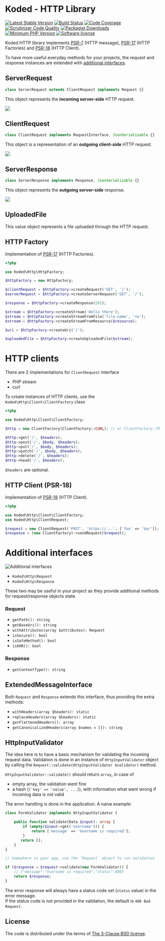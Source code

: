 Koded - HTTP Library
====================

[![Latest Stable Version](https://img.shields.io/packagist/v/koded/http.svg)](https://packagist.org/packages/koded/http)
[![Build Status](https://travis-ci.org/kodedphp/http.svg?branch=master)](https://travis-ci.org/kodedphp/http)
[![Code Coverage](https://scrutinizer-ci.com/g/kodedphp/http/badges/coverage.png?b=master)](https://scrutinizer-ci.com/g/kodedphp/http/?branch=master)
[![Scrutinizer Code Quality](https://scrutinizer-ci.com/g/kodedphp/http/badges/quality-score.png?b=master)](https://scrutinizer-ci.com/g/kodedphp/http/?branch=master)
[![Packagist Downloads](https://img.shields.io/packagist/dt/koded/http.svg)](https://packagist.org/packages/koded/http)
[![Minimum PHP Version](https://img.shields.io/badge/php-%3E%3D%207.2-8892BF.svg)](https://php.net/)
[![Software license](https://img.shields.io/badge/License-BSD%203--Clause-blue.svg)](LICENSE)


Koded HTTP library implements [PSR-7][1] (HTTP message), [PSR-17][2] (HTTP Factories) and [PSR-18][3] (HTTP Client).

To have more useful everyday methods for your projects, the request and response instances
are extended with [additional interfaces](#additional-interfaces).


ServerRequest
-------------

```php
class ServerRequest extends ClientRequest implements Request {}
```

This object represents the **incoming server-side** HTTP request.

![](diagrams/server-request.png)


ClientRequest
-------------

```php
class ClientRequest implements RequestInterface, JsonSerializable {}
```

This object is a representation of an **outgoing client-side** HTTP request.

![](diagrams/client-request.png)


ServerResponse
--------------

```php
class ServerResponse implements Response, JsonSerializable {}
```

This object represents the **outgoing server-side** response.

![](diagrams/server-response.png)


UploadedFile
------------

This value object represents a file uploaded through the HTTP request.


HTTP Factory
------------

Implementation of [PSR-17][2] (HTTP Factories).

```php
<?php

use Koded\Http\HttpFactory;

$httpFactory = new HttpFactory;

$clientRequest = $httpFactory->createRequest('GET', '/');
$serverRequest = $httpFactory->createServerRequest('GET', '/');

$response = $httpFactory->createResponse(201);

$stream = $httpFactory->createStream('Hello there');
$stream = $httpFactory->createStreamFromFile('file.name', '+w');
$stream = $httpFactory->createStreamFromResource($resource);

$uri = $httpFactory->createUri('/');

$uploadedFile = $httpFactory->createUploadedFile($stream);
```

HTTP clients
============

There are 2 implementations for `ClientRequest` interface
- PHP stream
- curl

To create instances of HTTP clients, use the `Koded\Http\Client\ClientFactory` class

```php
<?php

use Koded\Http\Client\ClientFactory;

$http = new ClientFactory(ClientFactory::CURL); // or ClientFactory::PHP

$http->get('/', $headers);
$http->post('/', $body, $headers);
$http->put('/', $body, $headers);
$http->patch('/', $body, $headers);
$http->delete('/', $headers);
$http->head('/', $headers);
```

`$headers` are optional.

HTTP Client (PSR-18)
--------------------

Implementation of [PSR-18][3] (HTTP Client).

```php
<?php

use Koded\Http\Client\ClientFactory;
use Koded\Http\ClientRequest;

$request = new ClientRequest('POST', 'https://...', ['foo' => 'bar']);
$response = (new ClientFactory)->sendRequest($request);
```

Additional interfaces
=====================
![Additional interfaces](./diagrams/interfaces.png)

- `Koded\Http\Request`
- `Koded\Http\Response`

These two may be useful in your project as they provide additional 
methods for request/response objects state.

### Request
- `getPath(): string`
- `getBaseUri(): string`
- `withAttributes(array $attributes): Request`
- `isSecure(): bool`
- `isSafeMethod(): bool`
- `isXHR(): bool`

### Response
- `getContentType(): string`

ExtendedMessageInterface
------------------------

Both `Request` and `Response` extends this interface, thus providing the extra methods:
- `withHeaders(array $headers): static`
- `replaceHeaders(array $headers): static`
- `getFlattenedHeaders(): array`
- `getCanonicalizedHeaders(array $names = []): string`

HttpInputValidator
------------------

The idea here is to have a basic mechanism for validating the incoming request data.
Validation is done in an instance of `HttpInputValidator` object by calling the 
`Request::validate(HttpInputValidator $validator)` method.

`HttpInputValidator::validate()` should return `array`, in case of
- empty array, the validation went fine
- a hash (`['key' => 'value', ...]`), with information what went wrong if incoming data is not valid

The error handling is done in the application. A naive example:

```php
class FormValidator implements HttpInputValidator {

    public function validate(Data $input): array {
        if (empty($input->get('username'))) {
            return ['message' => 'Username is required'];
        }
       return []; 
    }
}

// Somewhere in your app, use the `Request` object to run validation

if ($response = $request->validate(new FormValidator)) {
    // {"message":"Username is required","status":400}
    return $response;
}
```

The error response will always have a status code set (`status` value) in the error message.  
If the status code is not provided in the validation, the default is `400 Bad Request`.


License
-------

The code is distributed under the terms of [The 3-Clause BSD license](LICENSE).


[1]: https://www.php-fig.org/psr/psr-7/
[2]: https://www.php-fig.org/psr/psr-17/
[3]: https://www.php-fig.org/psr/psr-18/
